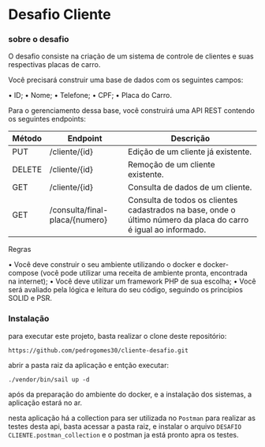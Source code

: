 <h1> Desafio Cliente</h1>

<h3> sobre o desafio</h3>

O desafio consiste na criação de um sistema de controle de clientes e suas respectivas placas de carro.
 
Você precisará construir uma base de dados com os seguintes campos:
 
•	ID;
•	Nome;
•	Telefone;
•	CPF;
•	Placa do Carro.
 
Para o gerenciamento dessa base, você construirá uma API REST contendo os seguintes endpoints:

 
| Método |Endpoint |Descrição |
|--|--|--|
| PUT	    | /cliente/{id}	                |Edição de um cliente já existente. |
| DELETE    |/cliente/{id}	                |Remoção de um cliente existente. |
| GET	    |/cliente/{id}	                |Consulta de dados de um cliente. |
| GET	    |/consulta/final-placa/{numero}	|Consulta de todos os clientes cadastrados na base, onde o último número da placa do carro é igual ao informado. |

Regras

•	Você deve construir o seu ambiente utilizando o docker e docker-compose (você pode utilizar uma receita de ambiente pronta, encontrada na internet);
•	Você deve utilizar um framework PHP de sua escolha;
•	Você será avaliado pela lógica e leitura do seu código, seguindo os princípios SOLID e PSR.

<h3> Instalação</h3>

para executar este projeto, basta realizar o clone deste repositório:
```
https://github.com/pedrogomes30/cliente-desafio.git
```
abrir a pasta raiz da aplicação e entção executar:
```
./vendor/bin/sail up -d
```
após da preparação do ambiente do docker, e a instalação dos sistemas, a aplicação estará no ar.

nesta aplicação há a collection para ser utilizada no ```Postman``` para realizar as testes desta api, basta acessar a pasta raiz, e instalar o arquivo ```DESAFIO CLIENTE.postman_collection``` e o postman ja está pronto apra os testes.
